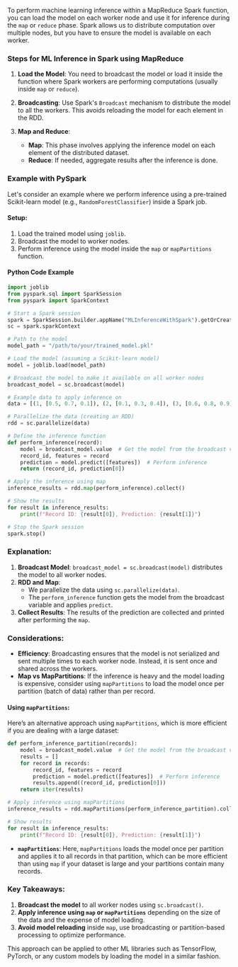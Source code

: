 To perform machine learning inference within a MapReduce Spark function, you can load the model on each worker node and use it for inference during the `map` or `reduce` phase. Spark allows us to distribute computation over multiple nodes, but you have to ensure the model is available on each worker.

### Steps for ML Inference in Spark using MapReduce

1. **Load the Model**: 
   You need to broadcast the model or load it inside the function where Spark workers are performing computations (usually inside `map` or `reduce`).
   
2. **Broadcasting**: 
   Use Spark's `Broadcast` mechanism to distribute the model to all the workers. This avoids reloading the model for each element in the RDD. 

3. **Map and Reduce**:
   - **Map**: This phase involves applying the inference model on each element of the distributed dataset.
   - **Reduce**: If needed, aggregate results after the inference is done.

### Example with PySpark

Let's consider an example where we perform inference using a pre-trained Scikit-learn model (e.g., `RandomForestClassifier`) inside a Spark job.

#### Setup:
1. Load the trained model using `joblib`.
2. Broadcast the model to worker nodes.
3. Perform inference using the model inside the `map` or `mapPartitions` function.

#### Python Code Example

```python
import joblib
from pyspark.sql import SparkSession
from pyspark import SparkContext

# Start a Spark session
spark = SparkSession.builder.appName("MLInferenceWithSpark").getOrCreate()
sc = spark.sparkContext

# Path to the model
model_path = "/path/to/your/trained_model.pkl"

# Load the model (assuming a Scikit-learn model)
model = joblib.load(model_path)

# Broadcast the model to make it available on all worker nodes
broadcast_model = sc.broadcast(model)

# Example data to apply inference on
data = [(1, [0.5, 0.7, 0.1]), (2, [0.1, 0.3, 0.4]), (3, [0.6, 0.8, 0.9])]

# Parallelize the data (creating an RDD)
rdd = sc.parallelize(data)

# Define the inference function
def perform_inference(record):
    model = broadcast_model.value  # Get the model from the broadcast variable
    record_id, features = record
    prediction = model.predict([features])  # Perform inference
    return (record_id, prediction[0])

# Apply the inference using map
inference_results = rdd.map(perform_inference).collect()

# Show the results
for result in inference_results:
    print(f"Record ID: {result[0]}, Prediction: {result[1]}")

# Stop the Spark session
spark.stop()
```

### Explanation:
1. **Broadcast Model**: `broadcast_model = sc.broadcast(model)` distributes the model to all worker nodes.
2. **RDD and Map**: 
   - We parallelize the data using `sc.parallelize(data)`.
   - The `perform_inference` function gets the model from the broadcast variable and applies `predict`.
3. **Collect Results**: The results of the prediction are collected and printed after performing the `map`.

### Considerations:
- **Efficiency**: Broadcasting ensures that the model is not serialized and sent multiple times to each worker node. Instead, it is sent once and shared across the workers.
- **Map vs MapPartitions**: If the inference is heavy and the model loading is expensive, consider using `mapPartitions` to load the model once per partition (batch of data) rather than per record.
  
#### Using `mapPartitions`:
Here’s an alternative approach using `mapPartitions`, which is more efficient if you are dealing with a large dataset:

```python
def perform_inference_partition(records):
    model = broadcast_model.value  # Get the model from the broadcast variable
    results = []
    for record in records:
        record_id, features = record
        prediction = model.predict([features])  # Perform inference
        results.append((record_id, prediction[0]))
    return iter(results)

# Apply inference using mapPartitions
inference_results = rdd.mapPartitions(perform_inference_partition).collect()

# Show results
for result in inference_results:
    print(f"Record ID: {result[0]}, Prediction: {result[1]}")
```

- **`mapPartitions`**: Here, `mapPartitions` loads the model once per partition and applies it to all records in that partition, which can be more efficient than using `map` if your dataset is large and your partitions contain many records.

### Key Takeaways:
1. **Broadcast the model** to all worker nodes using `sc.broadcast()`.
2. **Apply inference using `map` or `mapPartitions`** depending on the size of the data and the expense of model loading.
3. **Avoid model reloading** inside `map`, use broadcasting or partition-based processing to optimize performance.

This approach can be applied to other ML libraries such as TensorFlow, PyTorch, or any custom models by loading the model in a similar fashion.